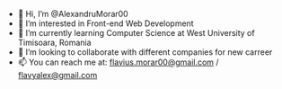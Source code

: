 - 👋 Hi, I’m @AlexandruMorar00
- 👀 I’m interested in Front-end Web Development
- 🌱 I’m currently learning Computer Science at West University of Timisoara, Romania
- 💞️ I’m looking to collaborate with different companies for new carreer
- 📫 You can reach me at: flavius.morar00@gmail.com / flavyalex@gmail.com

<!---
AlexandruMorar00/AlexandruMorar00 is a ✨ special ✨ repository because its `README.md` (this file) appears on your GitHub profile.
You can click the Preview link to take a look at your changes.
--->
